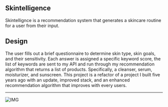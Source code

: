 ## Skintelligence

Skintellignce is a recommendation system that generates a skincare routine for a user from their input.

## Design

The user fills out a brief questionnaire to determine skin type, skin goals, and their sensitivity. Each answer is assigned a specific keyword score, the list of keywords are sent to my API and run through my recommendation algorithm that returns a list of products. Specifically, a cleanser, serum, moisturizer, and sunscreen. This project is a refactor of a project I built five years ago with an update, improved stack, and an enhanced recommendation algorithm that improves with every users.

---

![IMG](https://ibb.co/j9fLyZ2S)
